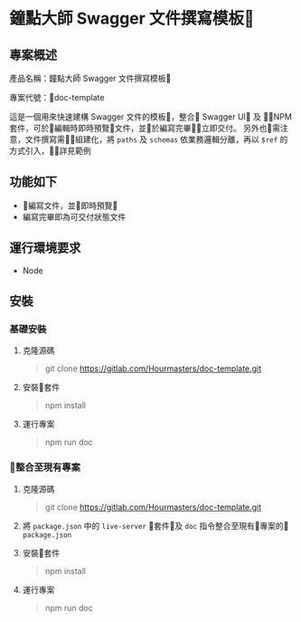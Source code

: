 # 鐘點大師 Swagger 文件撰寫模板

## 專案概述
產品名稱：鐘點大師 Swagger 文件撰寫模板

專案代號：doc-template

這是一個用來快速建構 Swagger 文件的模板，整合 Swagger UI 及 NPM 套件，可於編輯時即時預覽文件，並於編寫完畢立即交付。
另外也需注意，文件撰寫需組建化，將 `paths` 及 `schemas` 依業務邏輯分離，再以 `$ref` 的方式引入，詳見範例

## 功能如下
* 編寫文件，並即時預覽
* 編寫完畢即為可交付狀態文件

## 運行環境要求
* Node

## 安裝

### 基礎安裝
1. 克隆源碼

    > git clone https://gitlab.com/Hourmasters/doc-template.git

2. 安裝套件

    > npm install

3. 運行專案

    > npm run doc

### 整合至現有專案
1. 克隆源碼

    > git clone https://gitlab.com/Hourmasters/doc-template.git

2. 將 `package.json` 中的 `live-server` 套件及 `doc` 指令整合至現有專案的 `package.json`

3. 安裝套件

    > npm install

4. 運行專案

    > npm run doc
